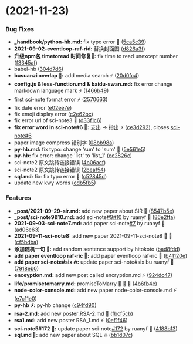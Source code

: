 #  (2021-11-23)


### Bug Fixes

* **_handbook/python-hb.md:** fix typo error :bug: ([5ca5c39](https://github.com/yancqS/blog-container/commit/5ca5c39db8e5c8184d5d802199ded1a532682e61))
* **2021-09-02-eventloop-raf-rid:** 替换封面图 ([d826a3f](https://github.com/yancqS/blog-container/commit/d826a3f6d8b83890783a849064d4473dd5246457))
* **升级npm包 timetoread 时间修复:bug::** fix time to read unexcept number ([f3345af](https://github.com/yancqS/blog-container/commit/f3345afcc5e3f8985a4409844db499db9533765a))
* babel-hb ([304d7d6](https://github.com/yancqS/blog-container/commit/304d7d65380de4685e096c27b575ed9872064b62))
* **busuanzi overlap :bug::** add media search :zap: ([20d0fc4](https://github.com/yancqS/blog-container/commit/20d0fc48e9ac8221ea77b1308a2fc2fab6777a06))
* **config.js & less-function.md & baidu-swan.md:** fix error change markdown language mark :zap: ([1466b49](https://github.com/yancqS/blog-container/commit/1466b49c28dd3b35002a38248dd4a74cea86c095))
* first sci-note format error :zap: ([2570663](https://github.com/yancqS/blog-container/commit/2570663809903ab861b59685f945ddc7854b550c))
* fix date error ([e02ee7e](https://github.com/yancqS/blog-container/commit/e02ee7e4a3f9656b283f995972910533a9362506))
* fix emoji display error ([c2e62bc](https://github.com/yancqS/blog-container/commit/c2e62bc055cdbb53d94ad496f75ff89433ae3f48))
* fix error url of sci-note3 :bug: ([d33f1c6](https://github.com/yancqS/blog-container/commit/d33f1c6bb7b5443ae5158fc2fd5deda61fa525bd))
* **fix error word in sci-note#6 :bug::** 支出 -> 指出 :zap: ([ce3d292](https://github.com/yancqS/blog-container/commit/ce3d2924c0327d8fa9acc2013637c4989c9f9684)), closes [sci-note#6](https://github.com/sci-note/issues/6)
* paper image compress 错别字 ([08bb98a](https://github.com/yancqS/blog-container/commit/08bb98a68011d1bce1b78dee1f121e66ea4a61a8))
* **py-hb.md:** fix typo: change 'sun' to 'sum' :bug: ([5e561e5](https://github.com/yancqS/blog-container/commit/5e561e51beb66ad881c361d27a002fc986590e94))
* **py-hb:** fix error: change 'list' to 'list_1' ([ee2826c](https://github.com/yancqS/blog-container/commit/ee2826cbff5f9b7ad83e971018725dd4699e8d90))
* sci-note2 原文跳转链接错误 ([4b06acf](https://github.com/yancqS/blog-container/commit/4b06acf84e355b757870227a3941ee95625afd0c))
* sci-note2 原文跳转链接错误 ([2beaf54](https://github.com/yancqS/blog-container/commit/2beaf54d56137db673bf02837816f3779d27600e))
* **sql.md:** fix: fix typo error :bug: ([c52845d](https://github.com/yancqS/blog-container/commit/c52845d426193eb4faa8dddc2b92222cdefcc5b2))
* update new kwy words ([cdb5fb5](https://github.com/yancqS/blog-container/commit/cdb5fb5bf3c296bd6e3494ce962330795857341e))


### Features

* **_post/2021-09-29-sir.md:** add new paper about SIR :tada: ([8547b5e](https://github.com/yancqS/blog-container/commit/8547b5e24c7ca7671d07a5417c1caffb00f4276a))
* **_post/sci-note9&10.md:** add sci-note[#9](https://github.com/yancqS/blog-container/issues/9)[#10](https://github.com/yancqS/blog-container/issues/10) by ruanyf :art: ([86e2ffa](https://github.com/yancqS/blog-container/commit/86e2ffa78eda3a356b0cc5dcab44cd5763cd4293))
* **2021-09-03-sci-note7.md:** add paper sci-note[#7](https://github.com/yancqS/blog-container/issues/7) by ruanyf :art: ([ad06e63](https://github.com/yancqS/blog-container/commit/ad06e632447d303e4fd1a9fcdf6e83b1999ea8ee))
* **2021-09-11-sci-note8:** add new paper 2021-09-11-sci-note8 :art: :tada: ([cf5bdba](https://github.com/yancqS/blog-container/commit/cf5bdbaf681be00cad87c432901244edc10bc1d0))
* **添加随机一句 :tada::** add random sentence support by hitokoto ([bad8fdd](https://github.com/yancqS/blog-container/commit/bad8fddb8caa4af7a2a9eba0b5b5a8c8fcb78265))
* **add paper eventloop raf-ric :art::** add paper eventloop raf-ric :art: ([b41120e](https://github.com/yancqS/blog-container/commit/b41120e271b5f9b1223839c5caa8af5b70138281))
* **add paper sci-note#six :fire::** update paper sci-note#six bu ruanyf :art: ([7918eb0](https://github.com/yancqS/blog-container/commit/7918eb0dea31cd9cb4b309267f79be0e0d9f0628))
* **enceyption.md:** add new post called encryption.md :zap: ([924dc47](https://github.com/yancqS/blog-container/commit/924dc47b26105811ce8dc78c2958f32adca4d31f))
* **life/promisetomarry.md:** promiseToMarry :tada: :tada: :tada: ([4b6fb4e](https://github.com/yancqS/blog-container/commit/4b6fb4e2f571dd6be299a02350ed526d5703ab65))
* **node-color-console.md:** add new paper node-color-console.md :zap: ([e7c11e0](https://github.com/yancqS/blog-container/commit/e7c11e06f3a4828a8370587ffdfe0a6c3c69707a))
* **py-hb :zap::** py-hb change ([c94fd90](https://github.com/yancqS/blog-container/commit/c94fd902becbf208404fd8043247302cf78e87dd))
* **rsa-2.md:** add new poster:RSA-2.md :art: ([fbcf5cb](https://github.com/yancqS/blog-container/commit/fbcf5cb42e22168412d68440103c6a794f6b06a0))
* **rsa1.md:** add new poster RSA_1.md :zap: ([0ef1f46](https://github.com/yancqS/blog-container/commit/0ef1f46f00948f6e94ca8ab376c85cceecdf02ac))
* **sci-note5#172 :100::** update paper sci-note[#172](https://github.com/yancqS/blog-container/issues/172) by ruanyf :rocket: ([4188b13](https://github.com/yancqS/blog-container/commit/4188b13803ff7006f92901ef2135cb8fe39e199e))
* **sql.md :art::** add new paper about SQL :fire: ([bb1d07c](https://github.com/yancqS/blog-container/commit/bb1d07c8c836c65a616fbf1c2cdc8fc55d02f460))



